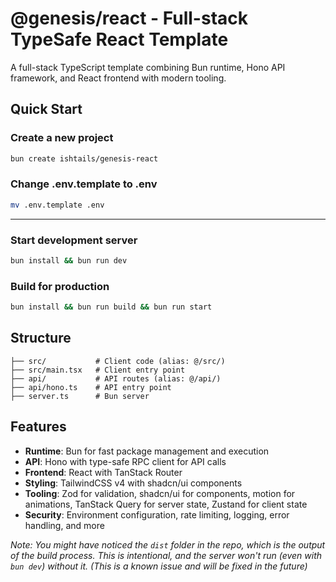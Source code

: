 # @genesis/react - Full-stack TypeSafe React Template

A full-stack TypeScript template combining Bun runtime, Hono API framework, and React frontend with modern tooling.

## Quick Start

### Create a new project
```bash
bun create ishtails/genesis-react
```

### Change .env.template to .env
```bash
mv .env.template .env
```
************
### Start development server
```bash
bun install && bun run dev
```

### Build for production
```bash
bun install && bun run build && bun run start
```

## Structure

```
├── src/           # Client code (alias: @/src/)
├── src/main.tsx   # Client entry point
├── api/           # API routes (alias: @/api/) 
├── api/hono.ts    # API entry point
├── server.ts      # Bun server
```

## Features

- **Runtime**: Bun for fast package management and execution
- **API**: Hono with type-safe RPC client for API calls
- **Frontend**: React with TanStack Router
- **Styling**: TailwindCSS v4 with shadcn/ui components
- **Tooling**: Zod for validation, shadcn/ui for components, motion for animations, TanStack Query for server state, Zustand for client state
- **Security**: Environment configuration, rate limiting, logging, error handling, and more

_Note: You might have noticed the `dist` folder in the repo, which is the output of the build process. This is intentional, and the server won't run (even with `bun dev`) without it. (This is a known issue and will be fixed in the future)_